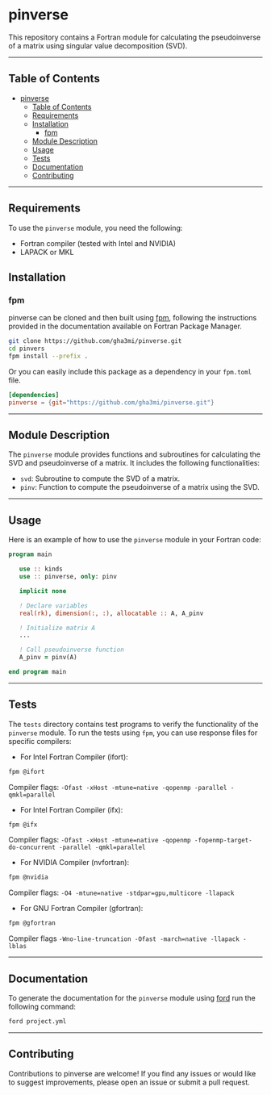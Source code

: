 # pinverse
This repository contains a Fortran module for calculating the pseudoinverse of a matrix using singular value decomposition (SVD).

-----


## Table of Contents

- [pinverse](#pinverse)
  - [Table of Contents](#table-of-contents)
  - [Requirements](#requirements)
  - [Installation](#installation)
    - [fpm](#fpm)
  - [Module Description](#module-description)
  - [Usage](#usage)
  - [Tests](#tests)
  - [Documentation](#documentation)
  - [Contributing](#contributing)
-----
## Requirements
To use the `pinverse` module, you need the following:

- Fortran compiler (tested with Intel and NVIDIA)
- LAPACK or MKL

## Installation

### fpm
pinverse can be cloned and then built using [fpm](https://github.com/fortran-lang/fpm), following the instructions provided in the documentation available on Fortran Package Manager.

```bash
git clone https://github.com/gha3mi/pinverse.git
cd pinvers
fpm install --prefix .
```

Or you can easily include this package as a dependency in your `fpm.toml` file.

```toml
[dependencies]
pinverse = {git="https://github.com/gha3mi/pinverse.git"}
```

-----
## Module Description

The `pinverse` module provides functions and subroutines for calculating the SVD and pseudoinverse of a matrix. It includes the following functionalities:

- `svd`: Subroutine to compute the SVD of a matrix.
- `pinv`: Function to compute the pseudoinverse of a matrix using the SVD.
-----

## Usage
Here is an example of how to use the `pinverse` module in your Fortran code:
```fortran
program main

   use :: kinds
   use :: pinverse, only: pinv

   implicit none

   ! Declare variables
   real(rk), dimension(:, :), allocatable :: A, A_pinv

   ! Initialize matrix A
   ...

   ! Call pseudoinverse function
   A_pinv = pinv(A)

end program main
```
-----

## Tests

The `tests` directory contains test programs to verify the functionality of the `pinverse` module. To run the tests using `fpm`, you can use response files for specific compilers:

- For Intel Fortran Compiler (ifort):
```bash
fpm @ifort
```
Compiler flags: ```-Ofast -xHost -mtune=native -qopenmp -parallel -qmkl=parallel```

- For Intel Fortran Compiler (ifx):
```bash
fpm @ifx
```
Compiler flags: ```-Ofast -xHost -mtune=native -qopenmp -fopenmp-target-do-concurrent -parallel -qmkl=parallel```

- For NVIDIA Compiler (nvfortran):
```bash
fpm @nvidia
```
Compiler flags: ```-O4 -mtune=native -stdpar=gpu,multicore -llapack```

- For GNU Fortran Compiler (gfortran):
```bash
fpm @gfortran
```
Compiler flags ```-Wno-line-truncation -Ofast -march=native -llapack -lblas```

-----

## Documentation
To generate the documentation for the `pinverse` module using [ford](https://github.com/Fortran-FOSS-Programmers/ford) run the following command:
```bash
ford project.yml
```

-----

## Contributing

Contributions to pinverse are welcome! If you find any issues or would like to suggest improvements, please open an issue or submit a pull request.